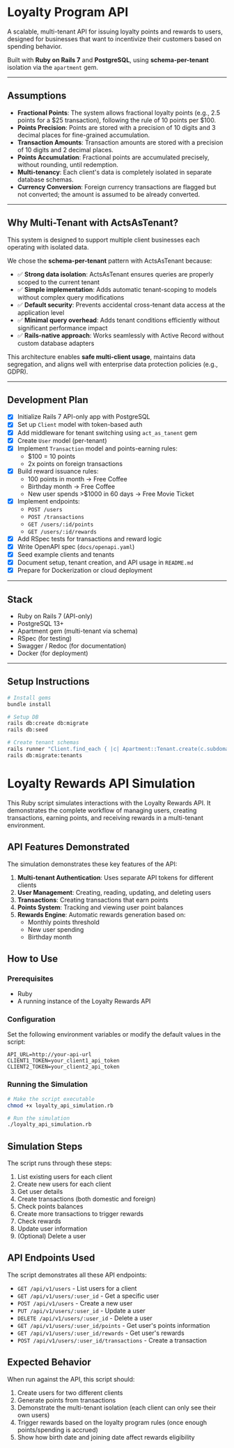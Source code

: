 # Loyalty Program API

A scalable, multi-tenant API for issuing loyalty points and rewards to users, designed for businesses that want to incentivize their customers based on spending behavior.

Built with **Ruby on Rails 7** and **PostgreSQL**, using **schema-per-tenant** isolation via the `apartment` gem.

---

## Assumptions

- **Fractional Points**: The system allows fractional loyalty points (e.g., 2.5 points for a $25 transaction), following the rule of 10 points per $100.
- **Points Precision**: Points are stored with a precision of 10 digits and 3 decimal places for fine-grained accumulation.
- **Transaction Amounts**: Transaction amounts are stored with a precision of 10 digits and 2 decimal places.
- **Points Accumulation**: Fractional points are accumulated precisely, without rounding, until redemption.
- **Multi-tenancy**: Each client's data is completely isolated in separate database schemas.
- **Currency Conversion**: Foreign currency transactions are flagged but not converted; the amount is assumed to be already converted.

---

## Why Multi-Tenant with ActsAsTenant?

This system is designed to support multiple client businesses each operating with isolated data.

We chose the **schema-per-tenant** pattern with ActsAsTenant because:

- ✅ **Strong data isolation**: ActsAsTenant ensures queries are properly scoped to the current tenant
- ✅ **Simple implementation**: Adds automatic tenant-scoping to models without complex query modifications
- ✅ **Default security**: Prevents accidental cross-tenant data access at the application level
- ✅ **Minimal query overhead**: Adds tenant conditions efficiently without significant performance impact
- ✅ **Rails-native approach**: Works seamlessly with Active Record without custom database adapters

This architecture enables **safe multi-client usage**, maintains data segregation, and aligns well with enterprise data protection policies (e.g., GDPR).

---

## Development Plan

- [x] Initialize Rails 7 API-only app with PostgreSQL
- [x] Set up `Client` model with token-based auth
- [x] Add middleware for tenant switching using `act_as_tanent` gem
- [x] Create `User` model (per-tenant)
- [x] Implement `Transaction` model and points-earning rules:
  - $100 = 10 points
  - 2x points on foreign transactions
- [x] Build reward issuance rules:
  - 100 points in month → Free Coffee
  - Birthday month → Free Coffee
  - New user spends >$1000 in 60 days → Free Movie Ticket
- [x] Implement endpoints:
  - `POST /users`
  - `POST /transactions`
  - `GET /users/:id/points`
  - `GET /users/:id/rewards`
- [x] Add RSpec tests for transactions and reward logic
- [x] Write OpenAPI spec (`docs/openapi.yaml`)
- [x] Seed example clients and tenants
- [x] Document setup, tenant creation, and API usage in `README.md`
- [x] Prepare for Dockerization or cloud deployment

---

## Stack

- Ruby on Rails 7 (API-only)
- PostgreSQL 13+
- Apartment gem (multi-tenant via schema)
- RSpec (for testing)
- Swagger / Redoc (for documentation)
- Docker (for deployment)
---

## Setup Instructions

```bash
# Install gems
bundle install

# Setup DB
rails db:create db:migrate
rails db:seed

# Create tenant schemas
rails runner "Client.find_each { |c| Apartment::Tenant.create(c.subdomain) }"
rails db:migrate:tenants

```

# Loyalty Rewards API Simulation

This Ruby script simulates interactions with the Loyalty Rewards API. It demonstrates the complete workflow of managing users, creating transactions, earning points, and receiving rewards in a multi-tenant environment.

## API Features Demonstrated

The simulation demonstrates these key features of the API:

1. **Multi-tenant Authentication**: Uses separate API tokens for different clients
2. **User Management**: Creating, reading, updating, and deleting users
3. **Transactions**: Creating transactions that earn points
4. **Points System**: Tracking and viewing user point balances 
5. **Rewards Engine**: Automatic rewards generation based on:
   - Monthly points threshold
   - New user spending
   - Birthday month

## How to Use

### Prerequisites
- Ruby
- A running instance of the Loyalty Rewards API

### Configuration

Set the following environment variables or modify the default values in the script:
```
API_URL=http://your-api-url
CLIENT1_TOKEN=your_client1_api_token
CLIENT2_TOKEN=your_client2_api_token
```

### Running the Simulation

```bash
# Make the script executable
chmod +x loyalty_api_simulation.rb

# Run the simulation
./loyalty_api_simulation.rb
```

## Simulation Steps

The script runs through these steps:

1. List existing users for each client
2. Create new users for each client
3. Get user details
4. Create transactions (both domestic and foreign)
5. Check points balances 
6. Create more transactions to trigger rewards
7. Check rewards
8. Update user information
9. (Optional) Delete a user

## API Endpoints Used

The script demonstrates all these API endpoints:

- `GET /api/v1/users` - List users for a client
- `GET /api/v1/users/:user_id` - Get a specific user
- `POST /api/v1/users` - Create a new user
- `PUT /api/v1/users/:user_id` - Update a user
- `DELETE /api/v1/users/:user_id` - Delete a user
- `GET /api/v1/users/:user_id/points` - Get user's points information
- `GET /api/v1/users/:user_id/rewards` - Get user's rewards
- `POST /api/v1/users/:user_id/transactions` - Create a transaction

## Expected Behavior

When run against the API, this script should:

1. Create users for two different clients
2. Generate points from transactions
3. Demonstrate the multi-tenant isolation (each client can only see their own users)
4. Trigger rewards based on the loyalty program rules (once enough points/spending is accrued)
5. Show how birth date and joining date affect rewards eligibility
